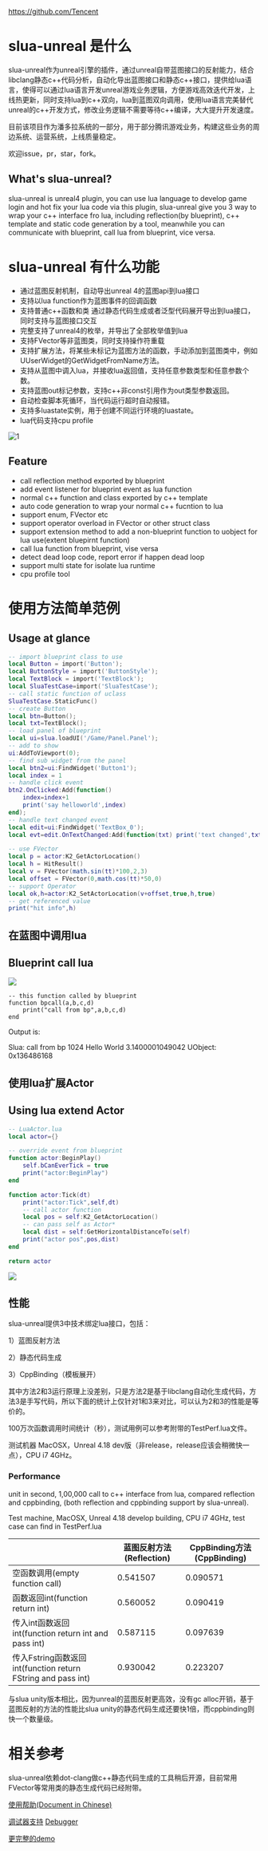 https://github.com/Tencent

# slua-unreal 是什么 

slua-unreal作为unreal引擎的插件，通过unreal自带蓝图接口的反射能力，结合libclang静态c++代码分析，自动化导出蓝图接口和静态c++接口，提供给lua语言，使得可以通过lua语言开发unreal游戏业务逻辑，方便游戏高效迭代开发，上线热更新，同时支持lua到c++双向，lua到蓝图双向调用，使用lua语言完美替代unreal的c++开发方式，修改业务逻辑不需要等待c++编译，大大提升开发速度。

目前该项目作为潘多拉系统的一部分，用于部分腾讯游戏业务，构建这些业务的周边系统、运营系统，上线质量稳定。

欢迎issue，pr，star，fork。

## What's slua-unreal?

slua-unreal is unreal4 plugin, you can use lua language to develop game login and hot fix your lua code via this plugin, slua-unreal give you 3 way to wrap your c++ interface fro lua, including reflection(by blueprint), c++ template and static code generation by a tool, meanwhile you can communicate with blueprint, call lua from blueprint, vice versa.

# slua-unreal 有什么功能

* 通过蓝图反射机制，自动导出unreal 4的蓝图api到lua接口
* 支持以lua function作为蓝图事件的回调函数
* 支持普通c++函数和类 通过静态代码生成或者泛型代码展开导出到lua接口，同时支持与蓝图接口交互
* 完整支持了unreal4的枚举，并导出了全部枚举值到lua
* 支持FVector等非蓝图类，同时支持操作符重载
* 支持扩展方法，将某些未标记为蓝图方法的函数，手动添加到蓝图类中，例如UUserWidget的GetWidgetFromName方法。
* 支持从蓝图中调入lua，并接收lua返回值，支持任意参数类型和任意参数个数。
* 支持蓝图out标记参数，支持c++非const引用作为out类型参数返回。
* 自动检查脚本死循环，当代码运行超时自动报错。
* 支持多luastate实例，用于创建不同运行环境的luastate。
* lua代码支持cpu profile

![1](profiler.png)

## Feature

* call reflection method exported by blueprint
* add event listener for blueprint event as lua function
* normal c++ function and class exported by c++ template 
* auto code generation to wrap your normal c++ fucntion to lua
* support enum, FVector etc
* support operator overload in FVector or other struct class
* support extension method to add a non-blueprint function to uobject for lua use(extent bluepirnt function)
* call lua function from blueprint, vise versa
* detect dead loop code, report error if happen dead loop
* support multi state for isolate lua runtime
* cpu profile tool

# 使用方法简单范例

## Usage at glance

```lua
-- import blueprint class to use
local Button = import('Button');
local ButtonStyle = import('ButtonStyle');
local TextBlock = import('TextBlock');
local SluaTestCase=import('SluaTestCase');
-- call static function of uclass
SluaTestCase.StaticFunc()
-- create Button
local btn=Button();
local txt=TextBlock();
-- load panel of blueprint
local ui=slua.loadUI('/Game/Panel.Panel');
-- add to show
ui:AddToViewport(0);
-- find sub widget from the panel
local btn2=ui:FindWidget('Button1');
local index = 1
-- handle click event
btn2.OnClicked:Add(function() 
    index=index+1
    print('say helloworld',index) 
end);
-- handle text changed event
local edit=ui:FindWidget('TextBox_0');
local evt=edit.OnTextChanged:Add(function(txt) print('text changed',txt) end);

-- use FVector
local p = actor:K2_GetActorLocation()
local h = HitResult()
local v = FVector(math.sin(tt)*100,2,3)
local offset = FVector(0,math.cos(tt)*50,0)
-- support Operator
local ok,h=actor:K2_SetActorLocation(v+offset,true,h,true)
-- get referenced value
print("hit info",h)
```

## 在蓝图中调用lua

## Blueprint call lua

![](bpcall.png)

```
-- this function called by blueprint
function bpcall(a,b,c,d)
    print("call from bp",a,b,c,d)
end
```

Output is:

Slua:     call from bp    1024    Hello World 3.1400001049042 UObject: 0x136486168

## 使用lua扩展Actor

## Using lua extend Actor

```lua
-- LuaActor.lua
local actor={}

-- override event from blueprint
function actor:BeginPlay()
    self.bCanEverTick = true
    print("actor:BeginPlay")
end

function actor:Tick(dt)
    print("actor:Tick",self,dt)
    -- call actor function
    local pos = self:K2_GetActorLocation()
    -- can pass self as Actor*
    local dist = self:GetHorizontalDistanceTo(self)
    print("actor pos",pos,dist)
end

return actor
```

![](luaactor.png)

## 性能

slua-unreal提供3中技术绑定lua接口，包括：

1）蓝图反射方法

2）静态代码生成

3）CppBinding（模板展开）

其中方法2和3运行原理上没差别，只是方法2是基于libclang自动化生成代码，方法3是手写代码，所以下面的统计上仅针对1和3来对比，可以认为2和3的性能是等价的。

100万次函数调用时间统计（秒），测试用例可以参考附带的TestPerf.lua文件。

测试机器 MacOSX，Unreal 4.18 dev版（非release，release应该会稍微快一点），CPU i7 4GHz。

### Performance

unit in second, 1,00,000 call to c++ interface from lua, compared reflection and cppbinding, (both reflection and cppbinding support by slua-unreal).

Test machine, MacOSX, Unreal 4.18 develop building, CPU i7 4GHz, test case can find in TestPerf.lua

|                                                              | 蓝图反射方法(Reflection) | CppBinding方法(CppBinding) |
| ------------------------------------------------------------ | ------------------------ | -------------------------- |
| 空函数调用(empty function call)                              | 0.541507                 | 0.090571                   |
| 函数返回int(function return int)                             | 0.560052                 | 0.090419                   |
| 传入int函数返回int(function return int and pass int)         | 0.587115                 | 0.097639                   |
| 传入Fstring函数返回int(function return FString and pass int) | 0.930042                 | 0.223207                   |

与slua unity版本相比，因为unreal的蓝图反射更高效，没有gc alloc开销，基于蓝图反射的方法的性能比slua unity的静态代码生成还要快1倍，而cppbinding则快一个数量级。

# 相关参考

slua-unreal依赖dot-clang做c++静态代码生成的工具稍后开源，目前常用FVector等常用类的静态生成代码已经附带。

[使用帮助(Document in Chinese)](https://github.com/Tencent/sluaunreal/wiki)

[调试器支持](https://github.com/Tencent/luapanda)
[Debugger](https://github.com/Tencent/luapanda)

[更完整的demo](https://github.com/IriskaDev/slua_unreal_demo)
